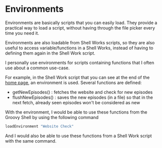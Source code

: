 # Environments

Environments are basically scripts that you can easily load. They provide a practical way to load a script,
without having through the file picker every time you need it. 

Environments are also loadable from Shell Works scripts, so they are also useful to access variable/functions
in a Shell Works, instead of having to defining them again in the Shell Work script.

I personally use environments for scripts containing functions that I often use about a common use-case. 

For example, in the Shell Work script that you can see at the end of the 
[home page](https://tambapps.github.io/groovy-shell-user-manual/), an environment is
used. Several functions are defined:

- getNewEpisodes() : fetches the website and check for new episodes
- flushNewEpisodes() : saves the new episodes (in a file) so that in the next fetch, already seen
episodes won't be considered as new
  
With the environment, I would be able to use these functions from the Groovy Shell by using
the following command

```groovy
loadEnvironment "Website Check"
```


And I would also be able to use these functions from a Shell Work script with the same command.